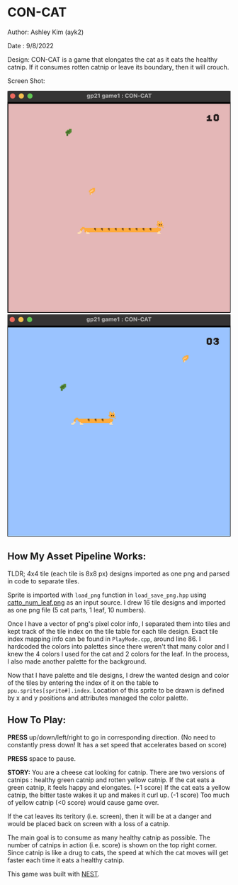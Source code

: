 # CON-CAT

Author: Ashley Kim (ayk2)

Date : 9/8/2022

Design: CON-CAT is a game that elongates the cat as it eats the healthy catnip. If it consumes rotten catnip or leave its boundary, then it will crouch. 

Screen Shot:

![Screen Shot](screenshot.png)
![Another Screen Shot](screenshot2.png)

## How My Asset Pipeline Works: ##

TLDR; 4x4 tile (each tile is 8x8 px) designs imported as one png and parsed in code to separate tiles.



Sprite is imported with `load_png` function in `load_save_png.hpp` using [catto_num_leaf.png](catto_num_leaf.png) as an input source. I drew 16 tile designs and imported as one png file (5 cat parts, 1 leaf, 10 numbers).

Once I have a vector of png's pixel color info, I separated them into tiles and kept track of the tile index on the tile table for each tile design. Exact tile index mapping info can be found in `PlayMode.cpp`, around line 86. I hardcoded the colors into palettes since there weren't that many color and I knew the 4 colors I used for the cat and 2 colors for the leaf. In the process, I also made another palette for the background.

Now that I have palette and tile designs, I drew the wanted design and color of the tiles by entering the index of it on the table to `ppu.sprites[sprite#].index`. Location of this sprite to be drawn is defined by x and y positions and attributes managed the color palette.



## How To Play: ##

**PRESS** up/down/left/right to go in corresponding direction. 
(No need to constantly press down! It has a set speed that accelerates based on score)

**PRESS** space to pause.

**STORY:**
You are a cheese cat looking for catnip. There are two versions of catnips : healthy green catnip and rotten yellow catnip. 
If the cat eats a green catnip, it feels happy and elongates. (+1 score)
If the cat eats a yellow catnip, the bitter taste wakes it up and makes it curl up. (-1 score) Too much of yellow catnip (<0 score) would cause game over.

If the cat leaves its teritory (i.e. screen), then it will be at a danger and would be placed back on screen with a loss of a catnip. 

The main goal is to consume as many healthy catnip as possible. The number of catnips in action (i.e. score) is shown on the top right corner. Since catnip is like a drug to cats, the speed at which the cat moves will get faster each time it eats a healthy catnip. 




This game was built with [NEST](NEST.md).

